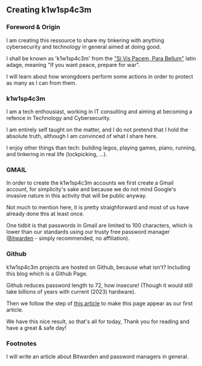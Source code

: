 ## Creating k1w1sp4c3m

### Foreword & Origin
I am creating this ressource to share my tinkering with anything cybersecurity and technology in general aimed at doing good.

I shall be known as 'k1w1sp4c3m' from the ["Si Vis Pacem, Para Bellum"](https://en.wikipedia.org/wiki/Si_vis_pacem,_para_bellum) latin adage, meaning "If you want peace, prepare for war".

I will learn about how wrongdoers perform some actions in order to protect as many as I can from them.

### k1w1sp4c3m
I am a tech enthousiast, working in IT consulting and aiming at becoming a refence in Technology and Cybersecurity.

I am entirely self taught on the matter, and I do not pretend that I hold the absolute truth, although I am convinced of what I share here.

I enjoy other things than tech: building legos, playing games, piano, running, and tinkering in real life (lockpicking, ...).

### GMAIL
In order to create the k1w1sp4c3m accounts we first create a Gmail account, for simplicity's sake and because we do not mind Google's invasive nature in this activity that will be public anyway.

Not much to mention here, it is pretty straighforward and most of us have already done this at least once.

One tidbit is that passwords in Gmail are limited to 100 characters, which is lower than our standards using our trusty free password manager ([Bitwarden](https://bitwarden.com/) - simply recommended, no affiliation).

### Github
k1w1sp4c3m projects are hosted on Github, because what isn't? Including this blog which is a Github Page.

Github reduces password length to 72, how insecure! (Though it would still take billions of years with current (2023) hardware).

Then we follow the step of [this article](https://chadbaldwin.net/2021/03/14/how-to-build-a-sql-blog.html) to make this page appear as our first article.

We have this nice result, so that's all for today, Thank you for reading and have a great & safe day!


### Footnotes
I will write an article about Bitwarden and password managers in general.

